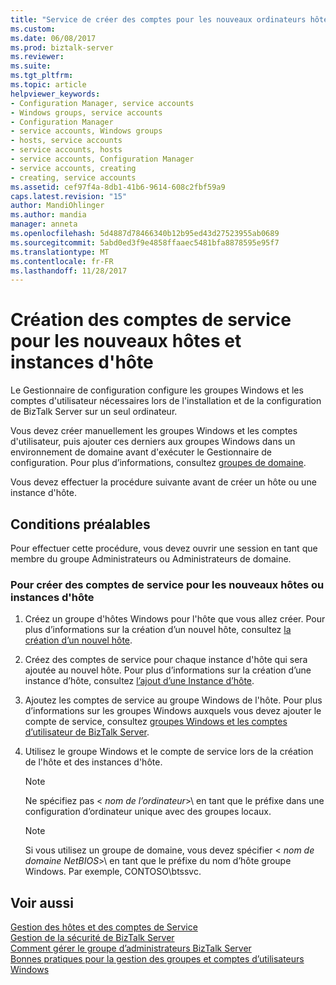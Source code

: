 ```yaml
---
title: "Service de créer des comptes pour les nouveaux ordinateurs hôtes et les Instances d’hôte | Documents Microsoft"
ms.custom: 
ms.date: 06/08/2017
ms.prod: biztalk-server
ms.reviewer: 
ms.suite: 
ms.tgt_pltfrm: 
ms.topic: article
helpviewer_keywords:
- Configuration Manager, service accounts
- Windows groups, service accounts
- Configuration Manager
- service accounts, Windows groups
- hosts, service accounts
- service accounts, hosts
- service accounts, Configuration Manager
- service accounts, creating
- creating, service accounts
ms.assetid: cef97f4a-8db1-41b6-9614-608c2fbf59a9
caps.latest.revision: "15"
author: MandiOhlinger
ms.author: mandia
manager: anneta
ms.openlocfilehash: 5d4887d78466340b12b95ed43d27523955ab0689
ms.sourcegitcommit: 5abd0ed3f9e4858ffaaec5481bfa8878595e95f7
ms.translationtype: MT
ms.contentlocale: fr-FR
ms.lasthandoff: 11/28/2017
---
```

# <a name="how-to-create-service-accounts-for-new-hosts-and-host-instances"></a>Création des comptes de service pour les nouveaux hôtes et instances d'hôte
Le Gestionnaire de configuration configure les groupes Windows et les comptes d'utilisateur nécessaires lors de l'installation et de la configuration de BizTalk Server sur un seul ordinateur.  
  
 Vous devez créer manuellement les groupes Windows et les comptes d'utilisateur, puis ajouter ces derniers aux groupes Windows dans un environnement de domaine avant d'exécuter le Gestionnaire de configuration. Pour plus d’informations, consultez [groupes de domaine](../core/domain-groups.md).  
  
 Vous devez effectuer la procédure suivante avant de créer un hôte ou une instance d'hôte.  
  
## <a name="prerequisites"></a>Conditions préalables  
 Pour effectuer cette procédure, vous devez ouvrir une session en tant que membre du groupe Administrateurs ou Administrateurs de domaine.  
  
### <a name="to-create-service-accounts-for-new-hosts-or-host-instances"></a>Pour créer des comptes de service pour les nouveaux hôtes ou instances d'hôte  
  
1.  Créez un groupe d'hôtes Windows pour l'hôte que vous allez créer. Pour plus d’informations sur la création d’un nouvel hôte, consultez [la création d’un nouvel hôte](../core/how-to-create-a-new-host.md).  
  
2.  Créez des comptes de service pour chaque instance d'hôte qui sera ajoutée au nouvel hôte. Pour plus d’informations sur la création d’une instance d’hôte, consultez [l’ajout d’une Instance d’hôte](../core/how-to-add-a-host-instance.md).  
  
3.  Ajoutez les comptes de service au groupe Windows de l'hôte. Pour plus d’informations sur les groupes Windows auxquels vous devez ajouter le compte de service, consultez [groupes Windows et les comptes d’utilisateur de BizTalk Server](../core/windows-groups-and-user-accounts-in-biztalk-server.md).  
  
4.  Utilisez le groupe Windows et le compte de service lors de la création de l'hôte et des instances d'hôte.  
  
    > [!NOTE]
    >  Ne spécifiez pas \< *nom de l’ordinateur*\>\ en tant que le préfixe dans une configuration d’ordinateur unique avec des groupes locaux.  
  
    > [!NOTE]
    >  Si vous utilisez un groupe de domaine, vous devez spécifier \< *nom de domaine NetBIOS*\>\ en tant que le préfixe du nom d’hôte groupe Windows. Par exemple, CONTOSO\btssvc.  
  
## <a name="see-also"></a>Voir aussi  
 [Gestion des hôtes et des comptes de Service](../core/managing-hosts-and-service-accounts.md)   
 [Gestion de la sécurité de BizTalk Server](../core/managing-biztalk-server-security.md)   
 [Comment gérer le groupe d’administrateurs BizTalk Server](../core/how-to-manage-the-biztalk-server-administrators-group.md)   
 [Bonnes pratiques pour la gestion des groupes et comptes d’utilisateurs Windows](../core/best-practices-for-managing-windows-groups-and-user-accounts.md)
